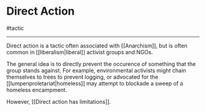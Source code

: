 # Direct Action
#tactic 

---
Direct action is a tactic often associated with [[Anarchism]], but is often common in [[liberalism|liberal]] activist groups and NGOs. 

The general idea is to directly prevent the occurence of something that the group stands against. For example, environmental activists might chain themselves to trees to prevent logging, or advocated for the [[lumpenproletariat|homeless]] may attempt to blockade a sweep of a homeless encampment. 

However, [[Direct action has limitations]]. 